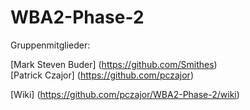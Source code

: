 WBA2-Phase-2
============

Gruppenmitglieder:

[Mark Steven Buder] (https://github.com/Smithes)  
[Patrick Czajor] (https://github.com/pczajor) 

[Wiki] (https://github.com/pczajor/WBA2-Phase-2/wiki)
